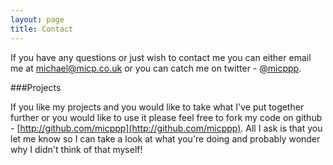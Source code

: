 ```yaml
---
layout: page
title: Contact
---
```


If you have any questions or just wish to contact me you can either email me at [michael@micp.co.uk](mailto:michael@micp.co.uk) or you can catch me on twitter - [@micppp](https://twitter.com/micppp).

###Projects

If you like my projects and you would like to take what I've put together further or you would like to use it please feel free to fork my code on github - [http://github.com/micppp](http://github.com/micppp). All I ask is that you let me know so I can take a look at what you're doing and probably wonder why I didn't think of that myself!